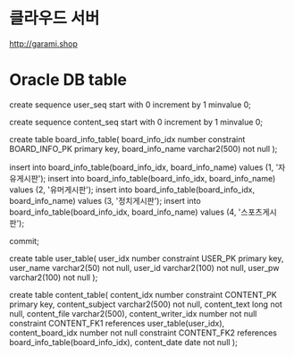 # 클라우드 서버 
http://garami.shop
# Oracle DB table
create sequence user_seq
start with 0
increment by 1
minvalue 0;

create sequence content_seq
start with 0
increment by 1
minvalue 0;

create table board_info_table(
	board_info_idx number constraint BOARD_INFO_PK primary key,
	board_info_name varchar2(500) not null
);

insert into board_info_table(board_info_idx, board_info_name) values (1, '자유게시판');
insert into board_info_table(board_info_idx, board_info_name) values (2, '유머게시판');
insert into board_info_table(board_info_idx, board_info_name) values (3, '정치게시판');
insert into board_info_table(board_info_idx, board_info_name) values (4, '스포츠게시판');

commit;

create table user_table(
	user_idx number constraint USER_PK primary key,
	user_name varchar2(50) not null,
	user_id varchar2(100) not null,
	user_pw varchar2(100) not null
);

create table content_table(
	content_idx number constraint CONTENT_PK primary key,
	content_subject varchar2(500) not null,
	content_text long not null,
	content_file varchar2(500),
	content_writer_idx number not null
	                   constraint CONTENT_FK1 references user_table(user_idx),
	content_board_idx number not null
	                  constraint CONTENT_FK2 references board_info_table(board_info_idx),
	content_date date not null
);
